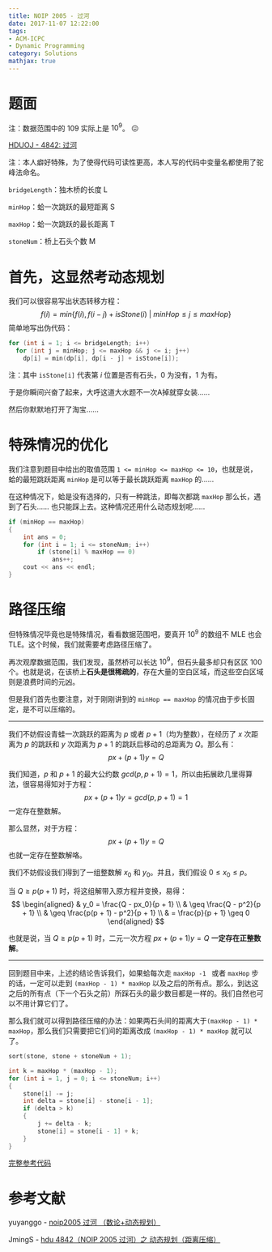 ```yaml
---
title: NOIP 2005 - 过河
date: 2017-11-07 12:22:00
tags: 
- ACM-ICPC
- Dynamic Programming
category: Solutions
mathjax: true
---
```


# 题面

注：数据范围中的 109 实际上是 $10^9$。 :confounded:

[HDUOJ - 4842: 过河](http://acm.hdu.edu.cn/showproblem.php?pid=4842)



注：本人癖好特殊，为了使得代码可读性更高，本人写的代码中变量名都使用了驼峰法命名。

`bridgeLength`：独木桥的长度 L

`minHop`：蛤一次跳跃的最短距离 S

`maxHop`：蛤一次跳跃的最长距离 T

`stoneNum`：桥上石头个数 M



# 首先，这显然考动态规划

我们可以很容易写出状态转移方程：
$$
f(i) = min\{f(i), f(i - j) + isStone(i) \ | \  minHop \leq j \leq maxHop\}
$$
简单地写出伪代码：

```cpp
for (int i = 1; i <= bridgeLength; i++)
  for (int j = minHop; j <= maxHop && j <= i; j++)
    dp[i] = min(dp[i], dp[i - j] + isStone[i]);
```

注：其中 `isStone[i]` 代表第 $i$ 位置是否有石头，0 为没有，1 为有。



于是你瞬间兴奋了起来，大呼这道大水题不一次A掉就穿女装……

然后你默默地打开了淘宝……



# 特殊情况的优化

 我们注意到题目中给出的取值范围 `1 <= minHop <= maxHop <= 10`，也就是说，蛤的最短跳跃距离 `minHop` 是可以等于最长跳跃距离 `maxHop` 的……

在这种情况下，蛤是没有选择的，只有一种跳法，即每次都跳 `maxHop` 那么长，遇到了石头…… 也只能踩上去。这种情况还用什么动态规划呢……

```cpp
if (minHop == maxHop)
{
    int ans = 0;
    for (int i = 1; i <= stoneNum; i++)
        if (stone[i] % maxHop == 0)
            ans++;
    cout << ans << endl;
}
```



# 路径压缩

但特殊情况毕竟也是特殊情况，看看数据范围吧，要真开 $10^9$ 的数组不 MLE 也会 TLE。这个时候，我们就需要考虑路径压缩了。

再次观摩数据范围，我们发现，虽然桥可以长达 $10^9$，但石头最多却只有区区 $100$ 个。也就是说，在该桥上**石头是很稀疏的**，存在大量的空白区域，而这些空白区域则是浪费时间的元凶。

但是我们首先也要注意，对于刚刚讲到的 `minHop == maxHop` 的情况由于步长固定，是不可以压缩的。

---

我们不妨假设青蛙一次跳跃的距离为 $p$ 或者 $p + 1$（均为整数），在经历了 $x$ 次距离为 $p$ 的跳跃和 $y$ 次距离为 $p + 1$ 的跳跃后移动的总距离为 $Q$。那么有：
$$
px + (p + 1)y = Q
$$


我们知道，$p$ 和 $p + 1$ 的最大公约数 $gcd (p, p + 1) = 1$，所以由拓展欧几里得算法，很容易得知对于方程：
$$
px + (p + 1)y = gcd(p, p + 1) = 1
$$
一定存在整数解。

那么显然，对于方程：
$$
px + (p + 1)y = Q
$$
也就一定存在整数解咯。



我们不妨假设我们得到了一组整数解 $x_0$ 和 $y_0$。并且，我们假设 $0 \leq x_0 \leq p$。

当 $Q \geq p(p + 1)$ 时，将这组解带入原方程并变换，易得：
$$
\begin{aligned}
& y_0 = \frac{Q - px_0}{p + 1} \\
& \geq \frac{Q - p^2}{p + 1} \\
& \geq \frac{p(p + 1) - p^2}{p + 1} \\
& = \frac{p}{p + 1} \geq 0
\end{aligned}
$$

也就是说，当 $Q \geq p(p + 1)$ 时，二元一次方程 $px + (p + 1)y = Q$ **一定存在正整数解**。

---

回到题目中来，上述的结论告诉我们，如果蛤每次走 `maxHop -1 ` 或者 `maxHop` 步的话，一定可以走到 `(maxHop - 1) * maxHop` 以及之后的所有点。那么，到达这之后的所有点（下一个石头之前）所踩石头的最少数目都是一样的。我们自然也可以不用计算它们了。

那么我们就可以得到路径压缩的办法：如果两石头间的距离大于`(maxHop - 1) * maxHop`，那么我们只需要把它们间的距离改成 `(maxHop - 1) * maxHop` 就可以了。

```cpp
sort(stone, stone + stoneNum + 1);

int k = maxHop * (maxHop - 1);
for (int i = 1, j = 0; i <= stoneNum; i++)
{
    stone[i] -= j;
    int delta = stone[i] - stone[i - 1];
    if (delta > k)
    {
        j += delta - k;
        stone[i] = stone[i - 1] + k;
    }
}
```



[完整参考代码](https://github.com/codgician/ACM-ICPC/blob/master/HDUOJ/4842/dp.cpp)



# 参考文献

yuyanggo - [noip2005 过河 （数论+动态规划）](http://blog.csdn.net/yuyanggo/article/details/48341259)

JmingS - [hdu 4842（NOIP 2005 过河）之 动态规划（距离压缩）](http://www.cnblogs.com/shijianming/p/5149559.html)